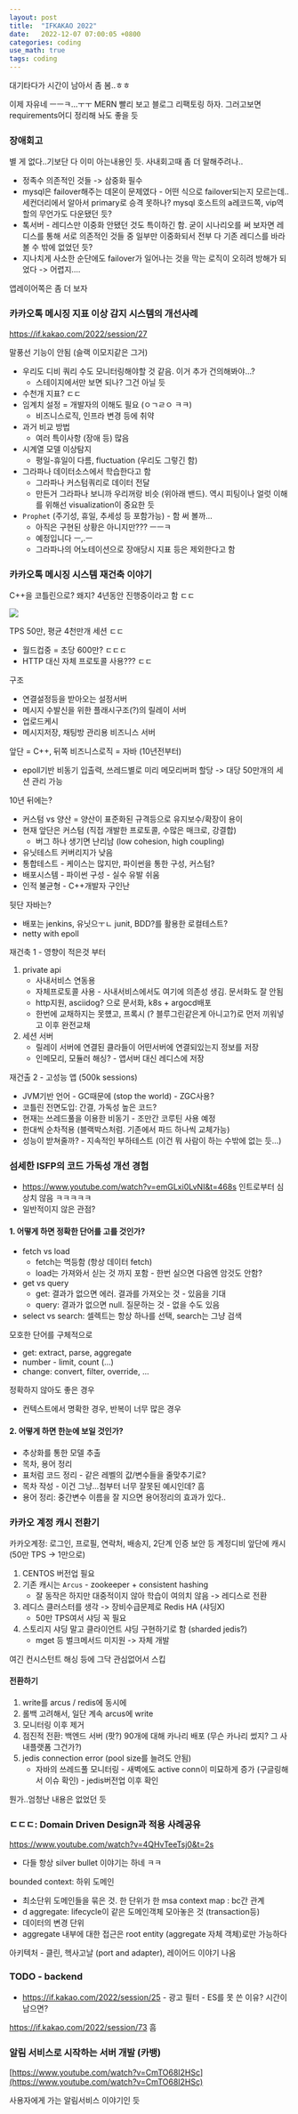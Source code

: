 ```yaml
---
layout: post
title:  "IFKAKAO 2022"
date:   2022-12-07 07:00:05 +0800
categories: coding
use_math: true
tags: coding 
---
```


대기타다가 시간이 남아서 좀 봄..ㅎㅎ

이제 자유네 ㅡㅡㅋ...ㅜㅜ MERN 빨리 보고 블로그 리팩토링 하자. 그러고보면 requirements어디 정리해 놔도 좋을 듯

### 장애회고
별 게 없다..기보단 다 이미 아는내용인 듯. 사내회고때 좀 더 말해주려나..
- 정족수 의존적인 것들 -> 삼중화 필수
- mysql은 failover해주는 데몬이 문제였다 - 어떤 식으로 failover되는지 모르는데..세컨더리에서 알아서 primary로 승격 못하나? mysql 호스트의 a레코드쪽, vip역할의 무언가도 다운됐던 듯?
- 톡서버 - 레디스만 이중화 안됐던 것도 특이하긴 함. 굳이 시나리오를 써 보자면 레디스를 통해 서로 의존적인 것들 중 일부만 이중화되서 전부 다 기존 레디스를 바라볼 수 밖에 없었던 듯?
- 지나치게 사소한 순단에도 failover가 일어나는 것을 막는 로직이 오히려 방해가 되었다 -> 어렵지....

앱레이어쪽은 좀 더 보자

### 카카오톡 메시징 지표 이상 감지 시스템의 개선사례
<a href="https://if.kakao.com/2022/session/27" target="_blank">https://if.kakao.com/2022/session/27</a>

말풍선 기능이 안됨 (슬랙 이모지같은 그거)
- 우리도 디비 쿼리 수도 모니터링해야할 것 같음. 이거 추가 건의해봐야...?
    - 스테이지에서만 보면 되나? 그건 아닐 듯
- 수천개 지표? ㄷㄷ
- 임계치 설정 = 개발자의 이해도 필요 (ㅇㄱㄹㅇ ㅋㅋ)
    - 비즈니스로직, 인프라 변경 등에 취약
- 과거 비교 방법
    - 여러 특이사항 (장애 등) 많음
- 시계열 모델 이상탐지
    - 평일-휴일이 다름, fluctuation (우리도 그렇긴 함)
- 그라파나 데이터소스에서 학습한다고 함
    - 그라파나 커스텀쿼리로 데이터 전달
    - 만든거 그라파나 보니까 우리꺼랑 비슷 (위아래 밴드). 역시 피팅이나 얼럿 이해를 위해선 visualization이 중요한 듯
- `Prophet` (주기성, 휴일, 추세성 등 포함가능) - 함 써 볼까...
    - 아직은 구현된 상황은 아니지만??? ㅡㅡㅋ
    - 예정입니다 ㅡ,.ㅡ
    - 그라파나의 어노테이션으로 장애당시 지표 등은 제외한다고 함

### 카카오톡 메시징 시스템 재건축 이야기
C++을 코틀린으로? 왜지?
4년동안 진행중이라고 함 ㄷㄷ

<img src="{{site.url}}/images/coding/talkserver.jpg">  

TPS 50만, 평균 4천만개 세션 ㄷㄷ
- 월드컵중 = 초당 600만? ㄷㄷㄷ
- HTTP 대신 자체 프로토콜 사용??? ㄷㄷ

구조
- 연결설정등을 받아오는 설정서버
- 메시지 수발신을 위한 플래시구조(?)의 릴레이 서버
- 업로드케시
- 메시지저장, 채팅방 관리용 비즈니스 서버

앞단 = C++, 뒤쪽 비즈니스로직 = 자바 (10년전부터)
- epoll기반 비동기 입출력, 쓰레드별로 미리 메모리버퍼 할당 -> 대당 50만개의 세션 관리 가능

10년 뒤에는?
- 커스텀 vs 양산 = 양산이 표준화된 규격등으로 유지보수/확장이 용이
- 현재 앞단은 커스텀 (직접 개발한 프로토콜, 수많은 매크로, 강결합)
    - 버그 하나 생기면 난리남 (low cohesion, high coupling)
- 유닛테스트 커버리지가 낮음
- 통합테스트 - 케이스는 많지만, 파이썬을 통한 구성, 커스텀?
- 배포시스템 - 파이썬 구성 - 실수 유발 쉬움
- 인적 불균형 - C++개발자 구인난

뒷단 자바는?
- 배포는 jenkins, 유닛으ㅜㄴ junit, BDD?를 활용한 로컬테스트?
- netty with epoll

재건축 1 - 영향이 적은것 부터
1. private api
    - 사내서비스 연동용
    - 자체프로토콜 사용 - 사내서비스에서도 여기에 의존성 생김. 문서화도 잘 안됨
    - http지원, asciidog? 으로 문서화, k8s + argocd배포 
    - 한번에 교채하지는 못헀고, 프록시 (? 블루그린같은게 아니고?)로 먼저 끼워넣고 이후 완전교채
2. 세션 서버
    - 릴레이 서버에 연결된 클라들이 어떤서버에 연결되있는지 정보를 저장
    - 인메모리, 모듈러 해싱? - 앱서버 대신 레디스에 저장

재건출 2 - 고성능 앱 (500k sessions)
- JVM기반 언어 - GC때문에 (stop the world) - ZGC사용?
- 코틀린 전면도입: 간결, 가독성 높은 코드?
- 현재는 쓰레드풀을 이용한 비동기 - 조만간 코루틴 사용 예정
- 한대씩 순차적용 (블랙박스처럼. 기존에서 파드 하나씩 교체가능)
- 성능이 받쳐줄까? - 지속적인 부하테스트 (이건 뭐 사람이 하는 수밖에 없는 듯...)

### 섬세한 ISFP의 코드 가독성 개선 경험
- https://www.youtube.com/watch?v=emGLxi0LvNI&t=468s 인트로부터 심상치 않음 ㅋㅋㅋㅋㅋ
- 일반적이지 않은 관점?

#### 1. 어떻게 하면 정확한 단어를 고를 것인가?
- fetch vs load
    - fetch는 멱등함 (항상 데이터 fetch)
    - load는 가져와서 싣는 것 까지 포함 - 한번 실으면 다음엔 암것도 안함? 
- get vs query
    - get: 결과가 없으면 에러. 결과를 가져오는 것 - 있음을 기대
    - query: 결과가 없으면 null. 질문하는 것 - 없을 수도 있음
- select vs search: 셀렉트는 항상 하나를 선택, search는 그냥 검색

모호한 단어를 구체적으로
- get: extract, parse, aggregate
- number - limit, count (...)
- change: convert, filter, override, ...

정확하지 않아도 좋은 경우
- 컨텍스트에서 명확한 경우, 반복이 너무 많은 경우

#### 2. 어떻게 하면 한눈에 보일 것인가?
- 추상화를 통한 모델 추출
- 목차, 용어 정리
- 표처럼 코드 정리 - 같은 레벨의 값/변수들을 줄맞추기로?
- 목차 작성 - 이건 그냥...첨부터 너무 잘못된 예시인데? 흠
- 용어 정리: 중간변수 이름을 잘 지으면 용어정리의 효과가 있다..

### 카카오 계정 캐시 전환기
카카오계정: 로그인, 프로필, 연락처, 배송지, 2단계 인증 보안 등
계정디비 앞단에 캐시 (50만 TPS -> 1만으로)

1. CENTOS 버전업 필요
2. 기존 캐시는 `Arcus` - zookeeper + consistent hashing
    - 잘 동작은 하지만 대중적이지 않아 학습이 여의치 않음 -> 레디스로 전환
3. 레디스 클러스터를 생각 -> 장비수급문제로 Redis HA (샤딩X)
    - 50만 TPS여서 샤딩 꼭 필요
4. 스토리지 샤딩 말고 클라이언트 샤딩 구현하기로 함 (sharded jedis?)
    - mget 등 벌크메서드 미지원 -> 자체 개발

여긴 컨시스턴트 해싱 등에 그닥 관심없어서 스킵

#### 전환하기

1. write를 arcus / redis에 동시에
2. 롤백 고려해서, 일단 계속 arcus에 write
3. 모니터링 이후 제거
4. 점진적 전환: 백엔드 서버 (팟?) 90개에 대해 카나리 배포 (무슨 카나리 썼지? 그 사내플랫폼 그건가?)
5. jedis connection error (pool size를 늘려도 안됨)
    - 자바의 쓰레드풀 모니터링 - 새벽에도 active conn이 미묘하게 증가 (구글링해서 이슈 확인) - jedis버전업 이후 확인

뭔가..엄청난 내용은 없었던 듯


### ㄷㄷㄷ: Domain Driven Design과 적용 사례공유
https://www.youtube.com/watch?v=4QHvTeeTsj0&t=2s
- 다들 항상 silver bullet 이야기는 하네 ㅋㅋ

bounded context: 하위 도메인
- 최소단위 도메인들을 묶은 것. 한 단위가 한 msa
context map : bc간 관계
- d
aggregate: lifecycle이 같은 도메인객체 모아놓은 것 (transaction등)
- 데이터의 변경 단위
- aggregate 내부에 대한 접근은 root entity (aggregate 자체 객체)로만 가능하다


아키텍처 - 클린, 헥사고날 (port and adapter), 레이어드 이야기 나옴


### TODO - backend
- https://if.kakao.com/2022/session/25 - 광고 필터 - ES를 못 쓴 이유? 시간이 남으면?





https://if.kakao.com/2022/session/73 흠

### 알림 서비스로 시작하는 서버 개발 (카뱅)
[https://www.youtube.com/watch?v=CmTO68I2HSc](https://www.youtube.com/watch?v=CmTO68I2HSc)

사용자에게 가는 알림서비스 이야기인 듯
